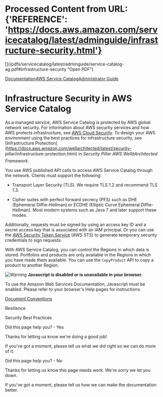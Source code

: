 # Processed Content from URL: {'REFERENCE': 'https://docs.aws.amazon.com/servicecatalog/latest/adminguide/infrastructure-security.html'}

[](/pdfs/servicecatalog/latest/adminguide/service-catalog-
ag.pdf#infrastructure-security "Open PDF")

[Documentation](/index.html)[AWS Service
Catalog](/servicecatalog/index.html)[Administrator Guide](introduction.html)

# Infrastructure Security in AWS Service Catalog

As a managed service, AWS Service Catalog is protected by AWS global network
security. For information about AWS security services and how AWS protects
infrastructure, see [AWS Cloud Security](https://aws.amazon.com/security/). To
design your AWS environment using the best practices for infrastructure
security, see [Infrastructure
Protection](https://docs.aws.amazon.com/wellarchitected/latest/security-
pillar/infrastructure-protection.html) in _Security Pillar AWS
WellâArchitected Framework_.

You use AWS published API calls to access AWS Service Catalog through the
network. Clients must support the following:

  * Transport Layer Security (TLS). We require TLS 1.2 and recommend TLS 1.3.

  * Cipher suites with perfect forward secrecy (PFS) such as DHE (Ephemeral Diffie-Hellman) or ECDHE (Elliptic Curve Ephemeral Diffie-Hellman). Most modern systems such as Java 7 and later support these modes.

Additionally, requests must be signed by using an access key ID and a secret
access key that is associated with an IAM principal. Or you can use the [AWS
Security Token
Service](https://docs.aws.amazon.com/STS/latest/APIReference/welcome.html)
(AWS STS) to generate temporary security credentials to sign requests.

With AWS Service Catalog, you can control the Regions in which data is stored.
Portfolios and products are only available in the Regions in which you have
made them available. You can use the `CopyProduct` API to copy a product to
another Region.

![Warning](https://d1ge0kk1l5kms0.cloudfront.net/images/G/01/webservices/console/warning.png)
**Javascript is disabled or is unavailable in your browser.**

To use the Amazon Web Services Documentation, Javascript must be enabled.
Please refer to your browser's Help pages for instructions.

[Document Conventions](/general/latest/gr/docconventions.html)

Resilience

Security Best Practices

Did this page help you? - Yes

Thanks for letting us know we're doing a good job!

If you've got a moment, please tell us what we did right so we can do more of
it.

Did this page help you? - No

Thanks for letting us know this page needs work. We're sorry we let you down.

If you've got a moment, please tell us how we can make the documentation
better.


